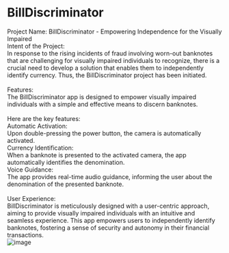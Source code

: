# BillDiscriminator
Project Name: BillDiscriminator - Empowering Independence for the Visually Impaired
<br>
Intent of the Project:<br>
In response to the rising incidents of fraud involving worn-out banknotes that are challenging for visually impaired individuals to recognize, there is a crucial need to develop a solution that enables them to independently identify currency. Thus, the BillDiscriminator project has been initiated.<br>
<br>
Features:<br>
The BillDiscriminator app is designed to empower visually impaired individuals with a simple and effective means to discern banknotes. <br>
<br>
Here are the key features:<br>
Automatic Activation:<br>
Upon double-pressing the power button, the camera is automatically activated.<br>
Currency Identification:<br>
When a banknote is presented to the activated camera, the app automatically identifies the denomination.<br>
Voice Guidance:<br>
The app provides real-time audio guidance, informing the user about the denomination of the presented banknote.<br><br>
User Experience:<br>
BillDiscriminator is meticulously designed with a user-centric approach, aiming to provide visually impaired individuals with an intuitive and seamless experience. This app empowers users to independently identify banknotes, fostering a sense of security and autonomy in their financial transactions.
<br>
![image](https://github.com/raphy0316/BillDiscriminator/assets/26518769/8e0be9b7-c41e-4149-8252-b7f5bd6627fc)
